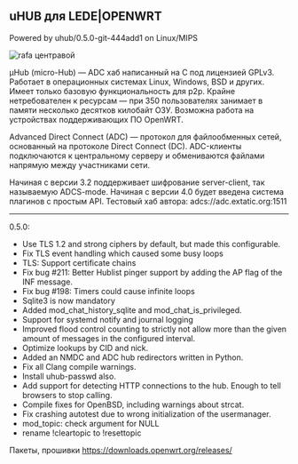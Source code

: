 ## uHUB для LEDE|OPENWRT 
Powered by uhub/0.5.0-git-444add1 on Linux/MIPS

![rafa центравой](https://pp.userapi.com/c847220/v847220549/198398/hA1GFMLHwAk.jpg)


µHub (micro-Hub) — ADC хаб написанный на C под лицензией GPLv3. Работает в операционных системах Linux, Windows, BSD и других. Имеет только базовую функциональность для p2p. Крайне нетребователен к ресурсам — при 350 пользователях занимает в памяти несколько десятков килобайт ОЗУ. Возможна работа на устройствах поддерживающих ПО OpenWRT.

Advanced Direct Connect (ADC) — протокол для файлообменных сетей, основанный на протоколе Direct Connect (DC). ADC-клиенты подключаются к центральному серверу и обмениваются файлами напрямую между участниками сети.

Начиная с версии 3.2 поддерживает шифрование server-client, так называемую ADCS-mode. Начиная с версии 4.0 будет введена система плагинов с простым API. Тестовый хаб автора: adcs://adc.extatic.org:1511

-----------------
0.5.0:
- Use TLS 1.2 and strong ciphers by default, but made this configurable.
- Fix TLS event handling which caused some busy loops
- TLS: Support certificate chains
- Fix bug #211: Better Hublist pinger support by adding the AP flag of the INF message.
- Fix bug #198:  Timers could cause infinite loops
- Sqlite3 is now mandatory
- Added mod_chat_history_sqlite and mod_chat_is_privileged.
- Support for systemd notify and journal logging
- Improved flood control counting to strictly not allow more than the given amount of messages in the configured interval.
- Optimize lookups by CID and nick.
- Added an NMDC and ADC hub redirectors written in Python.
- Fix all Clang compile warnings.
- Install uhub-passwd also.
- Add support for detecting HTTP connections to the hub. Enough to tell browsers to stop calling.
- Compile fixes for OpenBSD, including warnings about strcat.
- Fix crashing autotest due to wrong initialization of the usermanager.
- mod_topic: check argument for NULL
- rename !cleartopic to !resettopic


Пакеты, прошивки https://downloads.openwrt.org/releases/
